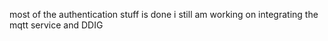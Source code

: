 most of the authentication stuff is done 
i still am working on integrating the mqtt service and DDIG
